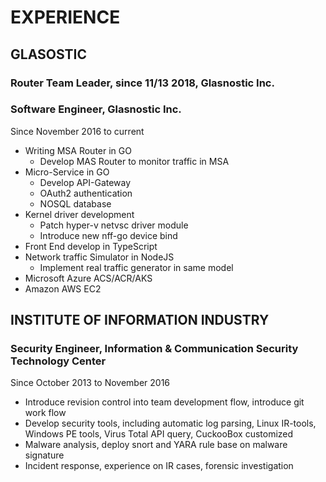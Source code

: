 # EXPERIENCE

## GLASOSTIC

### Router Team Leader, since 11/13 2018, Glasnostic Inc.

### Software Engineer, Glasnostic Inc.

Since November 2016 to current

* Writing MSA Router in GO
	* Develop MAS Router to monitor traffic in MSA
* Micro-Service in GO
	* Develop API-Gateway
	* OAuth2 authentication
	* NOSQL database
* Kernel driver development
	* Patch hyper-v netvsc driver module
	* Introduce new nff-go device bind
* Front End develop in TypeScript
* Network traffic Simulator in NodeJS
	* Implement real traffic generator in same model
* Microsoft Azure ACS/ACR/AKS
* Amazon AWS EC2

## INSTITUTE OF INFORMATION INDUSTRY

### Security Engineer, Information & Communication Security Technology Center

Since October 2013 to November 2016

* Introduce revision control into team development flow, introduce git work flow
* Develop security tools, including automatic log parsing, Linux IR-tools, Windows PE tools, Virus Total API query, CuckooBox customized
* Malware analysis, deploy snort and YARA rule base on malware signature
* Incident response, experience on IR cases, forensic investigation

